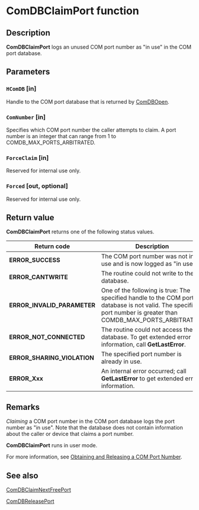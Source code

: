 # ComDBClaimPort function

## Description

**ComDBClaimPort** logs an unused COM port number as "in use" in the COM port database.

## Parameters

### `HComDB` [in]

Handle to the COM port database that is returned by [ComDBOpen](https://learn.microsoft.com/windows/desktop/api/msports/nf-msports-comdbopen).

### `ComNumber` [in]

Specifies which COM port number the caller attempts to claim. A port number is an integer that can range from 1 to COMDB_MAX_PORTS_ARBITRATED.

### `ForceClaim` [in]

Reserved for internal use only.

### `Forced` [out, optional]

Reserved for internal use only.

## Return value

**ComDBClaimPort** returns one of the following status values.

| Return code | Description |
| --- | --- |
| **ERROR_SUCCESS** | The COM port number was not in use and is now logged as "in use". |
| **ERROR_CANTWRITE** | The routine could not write to the database. |
| **ERROR_INVALID_PARAMETER** | One of the following is true: The specified handle to the COM port database is not valid. The specified port number is greater than COMDB_MAX_PORTS_ARBITRATED. |
| **ERROR_NOT_CONNECTED** | The routine could not access the database. To get extended error information, call **GetLastError**. |
| **ERROR_SHARING_VIOLATION** | The specified port number is already in use. |
| **ERROR_Xxx** | An internal error occurred; call **GetLastError** to get extended error information. |

## Remarks

*Claiming* a COM port number in the COM port database logs the port number as "in use". Note that the database does not contain information about the caller or device that claims a port number.

**ComDBClaimPort** runs in user mode.

For more information, see [Obtaining and Releasing a COM Port Number](https://learn.microsoft.com/previous-versions/ff546481(v=vs.85)).

## See also

[ComDBClaimNextFreePort](https://learn.microsoft.com/windows/desktop/api/msports/nf-msports-comdbclaimnextfreeport)

[ComDBReleasePort](https://learn.microsoft.com/windows/desktop/api/msports/nf-msports-comdbreleaseport)